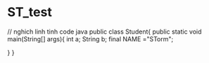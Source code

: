 # ST_test
// nghich linh tinh
code java
public class Student{
  public static void main(String[] args){
  int a;
  String b;
  final NAME ="STorm";
  
  }
}
